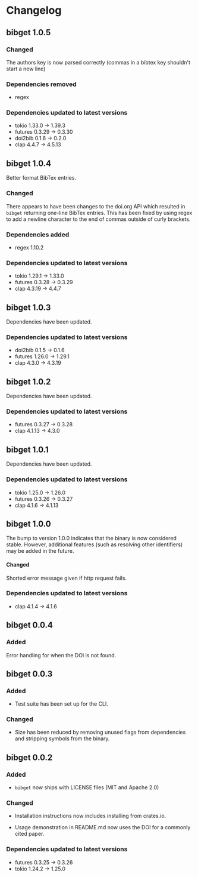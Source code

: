 # Changelog

## bibget 1.0.5

### Changed

The authors key is now parsed correctly (commas in a bibtex key shouldn't start
a new line)

### Dependencies removed 

* regex 

### Dependencies updated to latest versions

* tokio 1.33.0 -> 1.39.3
* futures  0.3.29 -> 0.3.30
* doi2bib 0.1.6 -> 0.2.0
* clap 4.4.7 -> 4.5.13 

## bibget 1.0.4

Better format BibTex entries. 

### Changed

There appears to have been changes to the doi.org API which resulted in 
`bibget` returning one-line BibTex entries. This has been fixed by using regex
to add a newline character to the end of commas outside of curly brackets. 

### Dependencies added

* regex 1.10.2

### Dependencies updated to latest versions

* tokio 1.29.1 -> 1.33.0
* futures  0.3.28 -> 0.3.29
* clap 4.3.19 -> 4.4.7

## bibget 1.0.3

Dependencies have been updated.

### Dependencies updated to latest versions

* doi2bib 0.1.5 -> 0.1.6
* futures 1.26.0 -> 1.29.1
* clap 4.3.0 -> 4.3.19

## bibget 1.0.2

Dependencies have been updated.

### Dependencies updated to latest versions

* futures 0.3.27 -> 0.3.28
* clap 4.1.13 -> 4.3.0

## bibget 1.0.1

Dependencies have been updated.

### Dependencies updated to latest versions

* tokio 1.25.0 -> 1.26.0
* futures 0.3.26 -> 0.3.27
* clap 4.1.6 -> 4.1.13

## bibget 1.0.0

The bump to version 1.0.0 indicates that the binary is now considered
stable. However, additional features (such as resolving other identifiers) may
be added in the future. 

#### Changed

Shorted error message given if http request fails. 

### Dependencies updated to latest versions

* clap 4.1.4 -> 4.1.6

## bibget 0.0.4

### Added

Error handling for when the DOI is not found.

## bibget 0.0.3

### Added 

* Test suite has been set up for the CLI. 

### Changed 

* Size has been reduced by removing unused flags from dependencies and stripping symbols from the binary.

## bibget 0.0.2

### Added 

* `bibget` now ships with LICENSE files (MIT and Apache 2.0)

### Changed 

* Installation instructions now includes installing from crates.io.

* Usage demonstration in README.md now uses the DOI for a commonly cited paper. 

### Dependencies updated to latest versions

* futures 0.3.25 -> 0.3.26
* tokio 1.24.2 -> 1.25.0
